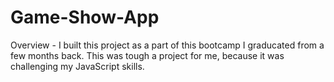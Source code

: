 # Game-Show-App

Overview - I built this project as a part of this bootcamp I graducated from a few months back. This was tough a project for me, because 
it was challenging my JavaScript skills. 



 

